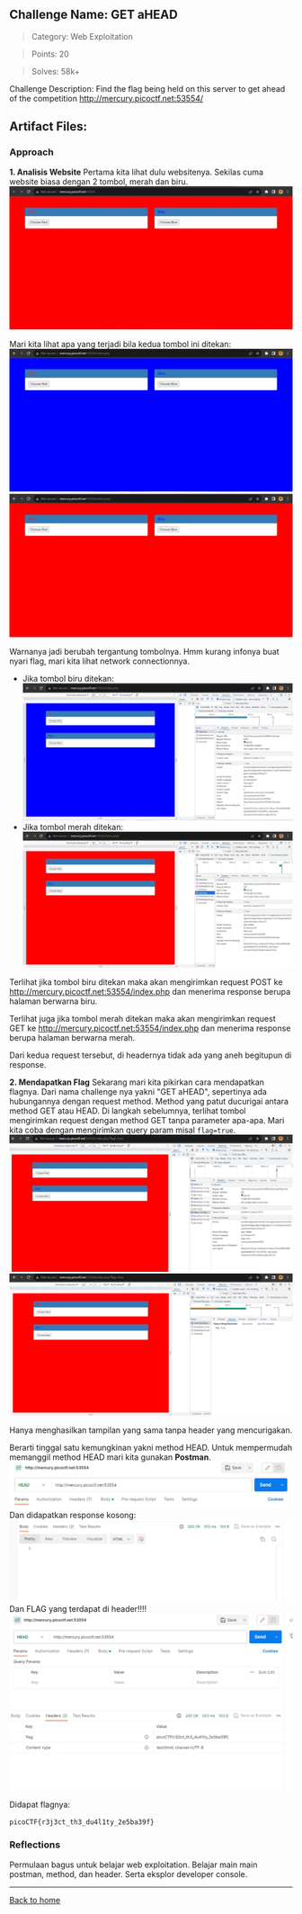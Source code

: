## Challenge Name: GET aHEAD
>Category: Web Exploitation

>Points: 20

>Solves: 58k+

Challenge Description: 
Find the flag being held on this server to get ahead of the competition http://mercury.picoctf.net:53554/

Artifact Files:
-

### Approach

**1. Analisis Website**
Pertama kita lihat dulu websitenya. Sekilas cuma website biasa dengan 2 tombol, merah dan biru.
![website](GET%20aHEAD-1.JPG)

Mari kita lihat apa yang terjadi bila kedua tombol ini ditekan:
![tombol biru](GET%20aHEAD-2.JPG)
![tombol merah](GET%20aHEAD-3.JPG)

Warnanya jadi berubah tergantung tombolnya. 
Hmm kurang infonya buat nyari flag, mari kita lihat network connectionnya.
- Jika tombol biru ditekan:
![connection biru](GET%20aHEAD-4.JPG)
- Jika tombol merah ditekan:
![connection merah](GET%20aHEAD-5.JPG)

Terlihat jika tombol biru ditekan maka akan mengirimkan request POST ke 
http://mercury.picoctf.net:53554/index.php dan menerima response berupa halaman berwarna biru.

Terlihat juga jika tombol merah ditekan maka akan mengirimkan request GET ke 
http://mercury.picoctf.net:53554/index.php dan menerima response berupa halaman berwarna merah.

Dari kedua request tersebut, di headernya tidak ada yang aneh begitupun di response. 

**2. Mendapatkan Flag**
Sekarang mari kita pikirkan cara mendapatkan flagnya. Dari nama challenge nya yakni "GET aHEAD", sepertinya ada hubungannya dengan request method. Method yang patut ducurigai antara method GET atau HEAD. Di langkah sebelumnya, terlihat tombol mengirimkan request dengan method GET tanpa parameter apa-apa. Mari kita coba dengan mengirimkan query param misal `flag=true`.
![Kirim Param](GET%20aHEAD-6.JPG)
![Payload](GET%20aHEAD-7.JPG)

Hanya menghasilkan tampilan yang sama tanpa header yang mencurigakan.

Berarti tinggal satu kemungkinan yakni method HEAD.
Untuk mempermudah memanggil method HEAD mari kita gunakan **Postman**.
![HEAD method POSTMAN](GET%20aHEAD-8.JPG)
Dan didapatkan response kosong:
![Empty Response](GET%20aHEAD-9.JPG)
Dan FLAG yang terdapat di header!!!!
![flag](GET%20aHEAD-10.JPG)

Didapat flagnya:

```
picoCTF{r3j3ct_th3_du4l1ty_2e5ba39f}
```

### Reflections
Permulaan bagus untuk belajar web exploitation. Belajar main main postman, method, dan header. Serta eksplor developer console.
  

---
[Back to home](../Readme.md)
